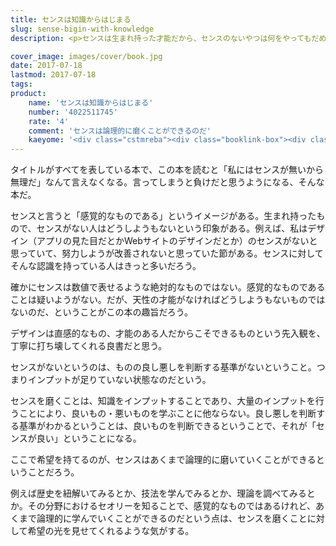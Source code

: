 ```yaml
---
title: センスは知識からはじまる
slug: sense-bigin-with-knowledge
description: <p>センスは生まれ持った才能だから、センスのないやつは何をやってもだめだ。そんな先入観をあくまで論理的に打ち壊してくれる、本書はそんな本である。感覚的なものだけど、歴史や理論を紐解いていくことで、なぜそれが良いのか、なぜそうなるのかを言語化していくことは不可能ではないということを教えてくれる良書だと思う。</p>

cover_image: images/cover/book.jpg
date: 2017-07-18
lastmod: 2017-07-18
tags: 
product:
    name: 'センスは知識からはじまる'
    number: '4022511745'
    rate: '4'
    comment: 'センスは論理的に磨くことができるのだ'
    kaeyome: '<div class="cstmreba"><div class="booklink-box"><div class="booklink-image"><a href="http://www.amazon.co.jp/exec/obidos/asin/4022511745/illusionspace-22/" target="_blank" ><img src="https://images-fe.ssl-images-amazon.com/images/I/41sJwCdC5kL._SL160_.jpg" style="border: none;" /></a></div><div class="booklink-info"><div class="booklink-name"><a href="http://www.amazon.co.jp/exec/obidos/asin/4022511745/illusionspace-22/" target="_blank" >センスは知識からはじまる</a><div class="booklink-powered-date">posted with <a href="http://yomereba.com" rel="nofollow" target="_blank">ヨメレバ</a></div></div><div class="booklink-detail">水野 学 朝日新聞出版 2014-04-18    </div><div class="booklink-link2"><div class="shoplinkamazon"><a href="http://www.amazon.co.jp/exec/obidos/asin/4022511745/illusionspace-22/" target="_blank" >Amazon</a></div><div class="shoplinkkindle"><a href="http://www.amazon.co.jp/exec/obidos/ASIN/B00LIQMVLQ/illusionspace-22/" target="_blank" >Kindle</a></div><div class="shoplinkrakuten"><a href="https://hb.afl.rakuten.co.jp/hgc/11acbc01.369b1bf6.11acbc02.cabf9fe9/?pc=http%3A%2F%2Fbooks.rakuten.co.jp%2Frb%2F12704401%2F%3Fscid%3Daf_ich_link_urltxt%26m%3Dhttp%3A%2F%2Fm.rakuten.co.jp%2Fev%2Fbook%2F" target="_blank" >楽天ブックス</a></div><div class="shoplinkbk1"><a href="//ck.jp.ap.valuecommerce.com/servlet/referral?sid=3085416&pid=882194906&vc_url=http%3A%2F%2Fhonto.jp%2Fnetstore%2Fsearch_021_104022511745.html%3Fsrchf%3D1%26srchGnrNm%3D1&vcptn=kaereba" target="_blank" >honto<img src="//ad.jp.ap.valuecommerce.com/servlet/gifbanner?sid=3085416&pid=882194906" height="1" width="1" border="0"></a></div>      	  	  	  	</div></div><div class="booklink-footer"></div></div></div>'
---
```


<p>タイトルがすべてを表している本で、この本を読むと「私にはセンスが無いから無理だ」なんて言えなくなる。言ってしまうと負けだと思うようになる、そんな本だ。</p>
<p>センスと言うと「感覚的なものである」というイメージがある。生まれ持ったもので、センスがない人はどうしようもないという印象がある。例えば、私はデザイン（アプリの見た目だとかWebサイトのデザインだとか）のセンスがないと思っていて、努力しようが改善されないと思っていた節がある。センスに対してそんな認識を持っている人はきっと多いだろう。</p>
<p>確かにセンスは数値で表せるような絶対的なものではない。感覚的なものであることは疑いようがない。だが、天性の才能がなければどうしようもないものではないのだ、ということがこの本の趣旨だろう。</p>
<p>デザインは直感的なもの、才能のある人だからこそできるものという先入観を、丁寧に打ち壊してくれる良書だと思う。</p>
<p>センスがないというのは、ものの良し悪しを判断する基準がないということ。つまりインプットが足りていない状態なのだという。</p>
<p>センスを磨くことは、知識をインプットすることであり、大量のインプットを行うことにより、良いもの・悪いものを学ぶことに他ならない。良し悪しを判断する基準がわかるということは、良いものを判断できるということで、それが「センスが良い」ということになる。</p>
<p>ここで希望を持てるのが、センスはあくまで論理的に磨いていくことができるということだろう。</p>
<p>例えば歴史を紐解いてみるとか、技法を学んでみるとか、理論を調べてみるとか。その分野におけるセオリーを知ることで、感覚的なものではあるけれど、あくまで論理的に学んでいくことができるのだという点は、センスを磨くことに対して希望の光を見せてくれるような気がする。</p>

  
